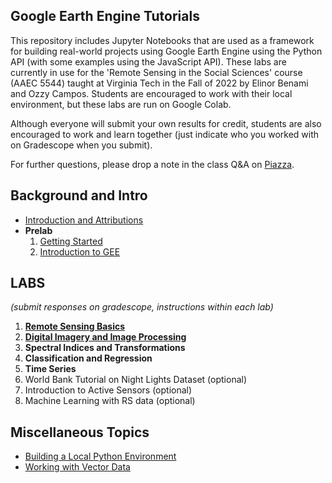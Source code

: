 ## Google Earth Engine Tutorials

This repository includes Jupyter Notebooks that are used as a framework for building real-world projects using Google Earth Engine using the Python API (with some examples using the JavaScript API). These labs are currently in use for the 'Remote Sensing in the Social Sciences' course (AAEC 5544) taught at Virginia Tech in the Fall of 2022 by Elinor Benami and Ozzy Campos. Students are encouraged to work with their local environment, but these labs are run on Google Colab. 

Although everyone will submit your own results for credit, students are also encouraged to work and learn together (just indicate who you worked with on Gradescope when you submit). 

For further questions, please drop a note in the class Q&A on [Piazza](https://piazza.com/class/l743y6601i62hu). 

## Background and Intro
- [Introduction and Attributions](https://colab.research.google.com/github/benamie/gee_labs/blob/main/00-Intro.ipynb)
- **Prelab** 
  1. [Getting Started](https://colab.research.google.com/github/benamie/gee_labs/blob/main/00-GettingStarted.ipynb)
  2. [Introduction to GEE](https://colab.research.google.com/github/benamie/gee_labs/blob/main/00-IntrotoGEE.ipynb)

## LABS
*(submit responses on gradescope, instructions within each lab)*
1. [**Remote Sensing Basics**](https://colab.research.google.com/github/benamie/gee_labs/blob/main/01-RSBasics.ipynb)
2. [**Digital Imagery and Image Processing**](https://colab.research.google.com/github/benamie/gee_labs/blob/main/02-Image_Viz.ipynb) 
3. **Spectral Indices and Transformations**
4. **Classification and Regression**
5. **Time Series**
6. World Bank Tutorial on Night Lights Dataset (optional)
7. Introduction to Active Sensors (optional)
8. Machine Learning with RS data (optional)

## Miscellaneous Topics 
- [Building a Local Python Environment](https://colab.research.google.com/github/benamie/gee_labs/blob/main/Z_LocalEnvironment.ipynb)
- [Working with Vector Data](https://colab.research.google.com/github/benamie/gee_labs/blob/main/Z_vector.ipynb)
